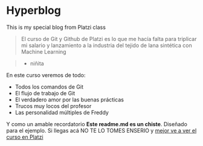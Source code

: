 # Hyperblog
This is my special blog from Platzi class
> El curso de Git y Github de Platzi es lo que me hacía falta para triplicar mi salario y lanzamiento a la industria del tejido de lana sintética con Machine Learning

> * niñita

En este curso veremos de todo:
* Todos los comandos de Git
* El flujo de trabajo de Git
* El verdadero amor por las buenas prácticas
* Trucos muy locos del profesor
*  Las personalidad múltiples de Freddy

Y como un amable recordatorio **Este readme.md es un chiste**.  Diseñado para el ejemplo. Si llegas acá NO TE LO TOMES ENSERIO y [mejor ve  a ver el curso en Platzi](https://platzi.com/clases/git-github/ "mejor ve  a ver el curso en Platzi")
